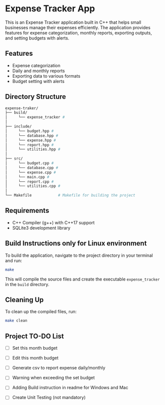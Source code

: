 # Expense Tracker App

This is an Expense Tracker application built in C++ that helps small businesses manage their expenses efficiently. The application provides features for expense categorization, monthly reports, exporting outputs, and setting budgets with alerts.

## Features

- Expense categorization
- Daily and monthly reports
- Exporting data to various formats
- Budget setting with alerts

## Directory Structure

```bash
expense-traker/
├── build/
│     └── expense_tracker #
│
├── include/
│     └── budget.hpp #
│     └── database.hpp #
│     └── expense.hpp #
│     └── report.hpp #
│     └── utilities.hpp #
│
├── src/
│     └── budget.cpp #
│     └── database.cpp #
│     └── expense.cpp #
│     └── main.cpp #
│     └── report.cpp #
│     └── utilities.cpp #
│
└── Makefile            # Makefile for building the project
```

## Requirements

- C++ Compiler (g++) with C++17 support
- SQLite3 development library

## Build Instructions only for Linux environment

To build the application, navigate to the project directory in your terminal and run:
```bash
make
```
This will compile the source files and create the executable `expense_tracker` in the `build` directory.

## Cleaning Up

To clean up the compiled files, run:
```bash
make clean
```

## Project TO-DO List
- [ ] Set this month budget
- [ ] Edit this month budget
- [ ] Generate csv to report expense daily/monthly
- [ ] Warning when exceeding the set budget
- [ ] Adding Build instruction in readme for Windows and Mac
- [ ] Create Unit Testing (not mandatory)

